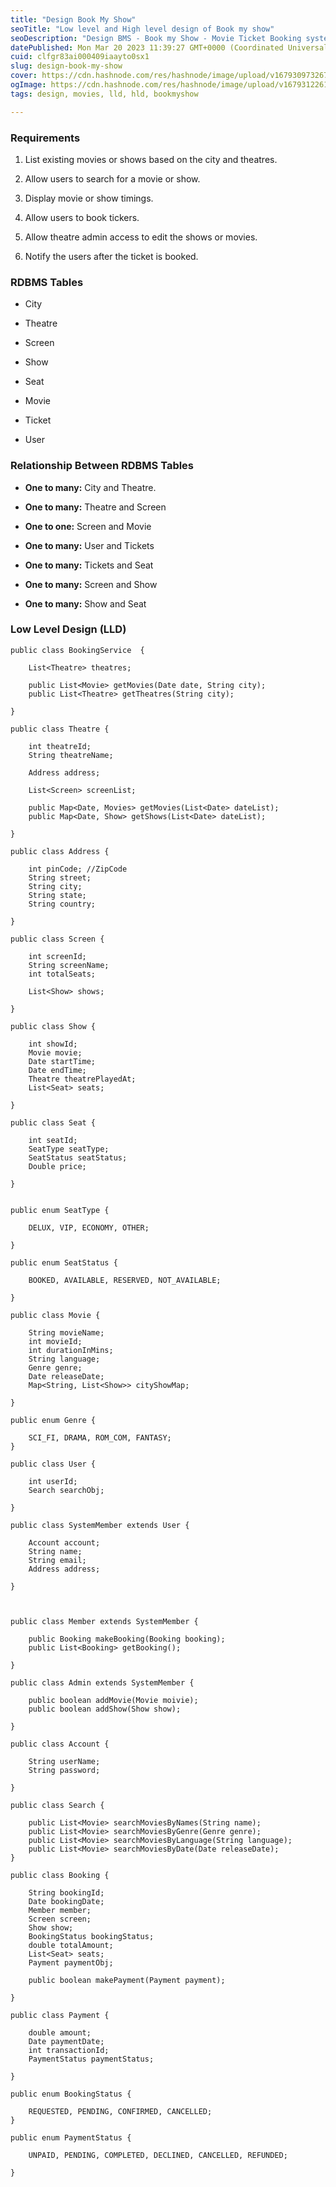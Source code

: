```yaml
---
title: "Design Book My Show"
seoTitle: "Low level and High level design of Book my show"
seoDescription: "Design BMS - Book my Show - Movie Ticket Booking system - High level design and Low level design - RDBMS - Code design"
datePublished: Mon Mar 20 2023 11:39:27 GMT+0000 (Coordinated Universal Time)
cuid: clfgr83ai000409iaayto0sx1
slug: design-book-my-show
cover: https://cdn.hashnode.com/res/hashnode/image/upload/v1679309732675/3abe8c3d-75e1-44ce-9ba8-3d2a6f2bc619.jpeg
ogImage: https://cdn.hashnode.com/res/hashnode/image/upload/v1679312261034/83211a40-707c-4802-933f-2a60ed8caa22.jpeg
tags: design, movies, lld, hld, bookmyshow

---
```


### Requirements

1. List existing movies or shows based on the city and theatres.
    
2. Allow users to search for a movie or show.
    
3. Display movie or show timings.
    
4. Allow users to book tickers.
    
5. Allow theatre admin access to edit the shows or movies.
    
6. Notify the users after the ticket is booked.
    

### RDBMS Tables 

* City
    
* Theatre
    
* Screen
    
* Show
    
* Seat
    
* Movie
    
* Ticket
    
* User
    

### Relationship Between RDBMS Tables

* **One to many:** City and Theatre.
    
* **One to many:** Theatre and Screen
    
* **One to one:** Screen and Movie
    
* **One to many:** User and Tickets
    
* **One to many:** Tickets and Seat
    
* **One to many:** Screen and Show
    
* **One to many:** Show and Seat
    

### Low Level Design (LLD)

```plaintext
public class BookingService  {

	List<Theatre> theatres;

	public List<Movie> getMovies(Date date, String city);
	public List<Theatre> getTheatres(String city);

}

public class Theatre {

	int theatreId;
	String theatreName;

	Address address;

	List<Screen> screenList;

	public Map<Date, Movies> getMovies(List<Date> dateList);
	public Map<Date, Show> getShows(List<Date> dateList);

}

public class Address {

	int pinCode; //ZipCode
	String street;
	String city;
	String state;
	String country;

}

public class Screen {

	int screenId;
	String screenName;
	int totalSeats;
	
	List<Show> shows;

}

public class Show {

	int showId;
	Movie movie;
	Date startTime;
	Date endTime;
	Theatre theatrePlayedAt;
	List<Seat> seats;

}

public class Seat {

	int seatId;
	SeatType seatType;
	SeatStatus seatStatus;
	Double price;

}


public enum SeatType {

	DELUX, VIP, ECONOMY, OTHER;

}

public enum SeatStatus {

	BOOKED, AVAILABLE, RESERVED, NOT_AVAILABLE;

}

public class Movie {

	String movieName;
	int movieId;
	int durationInMins;
	String language;
	Genre genre;
	Date releaseDate;
	Map<String, List<Show>> cityShowMap;

}

public enum Genre {

	SCI_FI, DRAMA, ROM_COM, FANTASY;
}

public class User {

	int userId;
	Search searchObj;

}

public class SystemMember extends User {

	Account account;
	String name;
	String email;
	Address address;

}



public class Member extends SystemMember {

	public Booking makeBooking(Booking booking);
	public List<Booking> getBooking();

}

public class Admin extends SystemMember {

	public boolean addMovie(Movie moivie);
	public boolean addShow(Show show);

}

public class Account {

	String userName;
	String password;

}

public class Search {

	public List<Movie> searchMoviesByNames(String name);
	public List<Movie> searchMoviesByGenre(Genre genre);
	public List<Movie> searchMoviesByLanguage(String language);
	public List<Movie> searchMoviesByDate(Date releaseDate);
}

public class Booking {

	String bookingId;
	Date bookingDate;
	Member member;
	Screen screen;
	Show show;
	BookingStatus bookingStatus;
	double totalAmount;
	List<Seat> seats;
	Payment paymentObj;

	public boolean makePayment(Payment payment);

}

public class Payment {

	double amount;
	Date paymentDate;
	int transactionId;
	PaymentStatus paymentStatus;

}

public enum BookingStatus {

	REQUESTED, PENDING, CONFIRMED, CANCELLED;
}

public enum PaymentStatus {

	UNPAID, PENDING, COMPLETED, DECLINED, CANCELLED, REFUNDED;

}
```